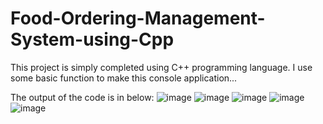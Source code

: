 # Food-Ordering-Management-System-using-Cpp

This project is simply completed using C++ programming language.
I use some basic function to make this console application...

The output of the code is in below:
![image](https://user-images.githubusercontent.com/75157104/177171570-a3cc35f1-ba12-42ab-a9a8-378fa66d705e.png)
![image](https://user-images.githubusercontent.com/75157104/177171686-471522c3-f4da-4230-95fd-690670bed091.png)
![image](https://user-images.githubusercontent.com/75157104/177171799-9afd4311-524b-4db1-9156-6eab37ec0bfc.png)
![image](https://user-images.githubusercontent.com/75157104/177171893-848ce3bf-9c92-4b2c-b5a0-9e52dbe290d9.png)
![image](https://user-images.githubusercontent.com/75157104/177171941-2f414ae5-f031-4f6a-8804-dcfe7cf0f93f.png)

